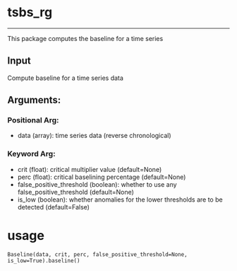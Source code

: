 # tsbs_rg
---
This package computes the baseline for a time series

## Input

Compute baseline for a time series data

## Arguments:
### Positional Arg:
- data (array): time series data (reverse chronological)
### Keyword Arg:
- crit (float): critical multiplier value (default=None)
- perc (float): critical baselining percentage (default=None)
- false_positive_threshold (boolean): whether to use any false_positive_threshold (default=None)
- is_low (boolean): whether anomalies for the lower thresholds are to be detected   (default=False)

# usage

`Baseline(data, crit, perc, false_positive_threshold=None, is_low=True).baseline()`